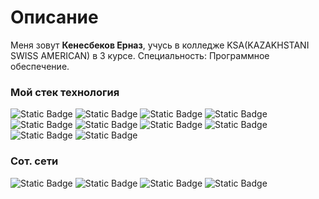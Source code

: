 # Описание
Меня зовут **Кенесбеков Ерназ**, учусь в колледже KSA(KAZAKHSTANI SWISS AMERICAN) в 3 курсе. Специальность: Программное обеспечение.

### Мой стек технология
![Static Badge](https://img.shields.io/badge/HTML-red?style=for-the-badge&logo=HTML5&logoColor=red&labelColor=black) ![Static Badge](https://img.shields.io/badge/CSS-blue?style=for-the-badge&logo=css3&logoColor=blue&labelColor=black) ![Static Badge](https://img.shields.io/badge/JavaScript-yellow?style=for-the-badge&logo=javascript&logoColor=yellow&labelColor=black) ![Static Badge](https://img.shields.io/badge/python-%233776AB?style=for-the-badge&logo=python&logoColor=%233776AB&labelColor=black) ![Static Badge](https://img.shields.io/badge/php-%23777BB4?style=for-the-badge&logo=php&logoColor=%23777BB4&labelColor=black) ![Static Badge](https://img.shields.io/badge/arch_linux-%231793D1?style=for-the-badge&logo=arch%20linux&logoColor=%231793D1&labelColor=black) ![Static Badge](https://img.shields.io/badge/sqlite-%23003B57?style=for-the-badge&logo=sqlite&logoColor=%23003B57&labelColor=black) ![Static Badge](https://img.shields.io/badge/git-%23F05032?style=for-the-badge&logo=git&logoColor=%23F05032&labelColor=black) ![Static Badge](https://img.shields.io/badge/arduino-%2300878F?style=for-the-badge&logo=arduino&logoColor=%2300878F&labelColor=white) ![Static Badge](https://img.shields.io/badge/raspberrypi-%23A22846?style=for-the-badge&logo=raspberrypi&logoColor=%23A22846&labelColor=black) 

<!--
### Программы которые использую
![Static Badge](https://img.shields.io/badge/obsidian-%237C3AED?style=for-the-badge&logo=obsidian&logoColor=%237C3AED&labelColor=black) ![Static Badge](https://img.shields.io/badge/davinciresolve-%23233A51?style=for-the-badge&logo=davinciresolve&logoColor=%23233A51&labelColor=black) ![Static Badge](https://img.shields.io/badge/figma-%23F24E1E?style=for-the-badge&logo=figma&logoColor=%23F24E1E&labelColor=black) ![Static Badge](https://img.shields.io/badge/notion-%23000000?style=for-the-badge&logo=notion&logoColor=%23000000&labelColor=white) ![Static Badge](https://img.shields.io/badge/spotify-%231DB954?style=for-the-badge&logo=spotify&logoColor=%231DB954&labelColor=black) ![Static Badge](https://img.shields.io/badge/obsstudio-%23302E31?style=for-the-badge&logo=obsstudio&logoColor=%23302E31&labelColor=black)
-->

### Сот. сети
![Static Badge](https://img.shields.io/badge/telegram-%2326A5E4?style=for-the-badge&logo=telegram&logoColor=%2326A5E4&labelColor=white&link=https%3A%2F%2Ft.me%2Fyerza_k) ![Static Badge](https://img.shields.io/badge/steam-%23000000?style=for-the-badge&logo=steam&logoColor=%23000000&labelColor=white&link=https%3A%2F%2Fsteamcommunity.com%2Fid%2Fyerza_%2F) ![Static Badge](https://img.shields.io/badge/instagram-%23E4405F?style=for-the-badge&logo=instagram&logoColor=%23E4405F&labelColor=white&link=https%3A%2F%2Fwww.instagram.com%2Fyerza__k) ![Static Badge](https://img.shields.io/badge/github-%23181717?style=for-the-badge&logo=github&logoColor=%23181717&labelColor=white&link=https%3A%2F%2Fgithub.com%2Fyerza06)
